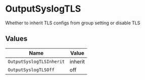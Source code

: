 # OutputSyslogTLS

Whether to inherit TLS configs from group setting or disable TLS


## Values

| Name                     | Value                    |
| ------------------------ | ------------------------ |
| `OutputSyslogTLSInherit` | inherit                  |
| `OutputSyslogTLSOff`     | off                      |